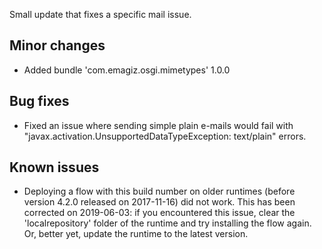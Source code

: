 Small update that fixes a specific mail issue.
## Minor changes
- Added bundle 'com.emagiz.osgi.mimetypes' 1.0.0
## Bug fixes
- Fixed an issue where sending simple plain e-mails would fail with "javax.activation.UnsupportedDataTypeException: text/plain" errors.
## Known issues
- Deploying a flow with this build number on older runtimes (before version 4.2.0 released on 2017-11-16) did not work. This has been corrected on 2019-06-03: if you encountered this issue, clear the 'localrepository' folder of the runtime and try installing the flow again. Or, better yet, update the runtime to the latest version.
